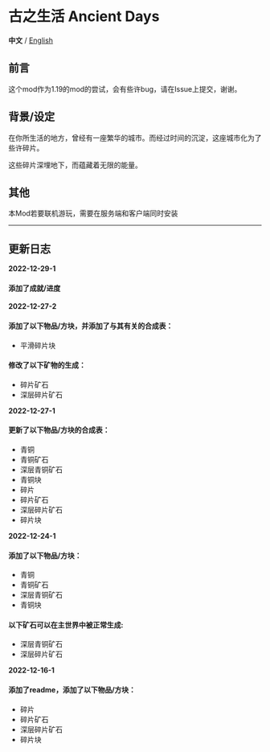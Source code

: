 # 古之生活  Ancient Days

**中文** / [English](https://github.com/Casper233/Anchient_Days/blob/master/readme_en.md)

## 前言
这个mod作为1.19的mod的尝试，会有些许bug，请在Issue上提交，谢谢。

## 背景/设定

在你所生活的地方，曾经有一座繁华的城市。而经过时间的沉淀，这座城市化为了些许碎片。

这些碎片深埋地下，而蕴藏着无限的能量。

## 其他

本Mod若要联机游玩，需要在服务端和客户端同时安装

***

## 更新日志

**2022-12-29-1**
#### 添加了成就/进度

**2022-12-27-2**
#### 添加了以下物品/方块，并添加了与其有关的合成表：
- 平滑碎片块
#### 修改了以下矿物的生成：
- 碎片矿石
- 深层碎片矿石

**2022-12-27-1**
#### 更新了以下物品/方块的合成表：
- 青铜
- 青铜矿石
- 深层青铜矿石
- 青铜块
- 碎片
- 碎片矿石
- 深层碎片矿石
- 碎片块

**2022-12-24-1**
#### 添加了以下物品/方块：
- 青铜
- 青铜矿石
- 深层青铜矿石
- 青铜块
#### 以下矿石可以在主世界中被正常生成:
- 深层青铜矿石
- 深层碎片矿石

**2022-12-16-1**

#### 添加了readme，添加了以下物品/方块：
- 碎片
- 碎片矿石
- 深层碎片矿石
- 碎片块
